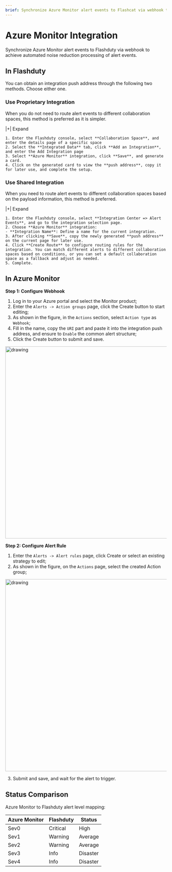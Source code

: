 ```yaml
---
brief: Synchronize Azure Monitor alert events to Flashcat via webhook to achieve automated noise reduction processing of alert events
---
```


# Azure Monitor Integration

Synchronize Azure Monitor alert events to Flashduty via webhook to achieve automated noise reduction processing of alert events.

## In Flashduty
You can obtain an integration push address through the following two methods. Choose either one.

### Use Proprietary Integration

When you do not need to route alert events to different collaboration spaces, this method is preferred as it is simpler.

|+| Expand

    1. Enter the Flashduty console, select **Collaboration Space**, and enter the details page of a specific space
    2. Select the **Integrated Data** tab, click **Add an Integration**, and enter the Add Integration page
    3. Select **Azure Monitor** integration, click **Save**, and generate a card.
    4. Click on the generated card to view the **push address**, copy it for later use, and complete the setup.

### Use Shared Integration

When you need to route alert events to different collaboration spaces based on the payload information, this method is preferred.

|+| Expand

    1. Enter the Flashduty console, select **Integration Center => Alert Events**, and go to the integration selection page.
    2. Choose **Azure Monitor** integration:
    - **Integration Name**: Define a name for the current integration.
    3. After clicking **Save**, copy the newly generated **push address** on the current page for later use.
    4. Click **Create Route** to configure routing rules for the integration. You can match different alerts to different collaboration spaces based on conditions, or you can set a default collaboration space as a fallback and adjust as needed.
    5. Complete.

## In Azure Monitor
**Step 1: Configure Webhook**

1. Log in to your Azure portal and select the Monitor product;
2. Enter the `Alerts -> Action groups` page, click the Create button to start editing;
3. As shown in the figure, in the `Actions` section, select `Action type` as `Webhook`;
4. Fill in the name, copy the `URI` part and paste it into the integration push address, and ensure to `Enable` the common alert structure;
5. Click the Create button to submit and save.

<img alt="drawing" width="600" src="https://fcimg.i18n.site/zh/flashduty/mixin/alert_integration/azure_monitor/1.avif" />

**Step 2: Configure Alert Rule**

1. Enter the `Alerts -> Alert rules` page, click Create or select an existing strategy to edit;
2. As shown in the figure, on the `Actions` page, select the created Action group;

<img alt="drawing" width="600" src="https://fcimg.i18n.site/zh/flashduty/mixin/alert_integration/azure_monitor/2.avif" />

3. Submit and save, and wait for the alert to trigger.

## Status Comparison

Azure Monitor to Flashduty alert level mapping:

| Azure Monitor  |  Flashduty  | Status |
| ------------ | -------- | ---- |
| Sev0     | Critical | High |
| Sev1     | Warning  | Average |
| Sev2     | Warning  | Average |
| Sev3     | Info     | Disaster |
| Sev4     | Info     | Disaster |